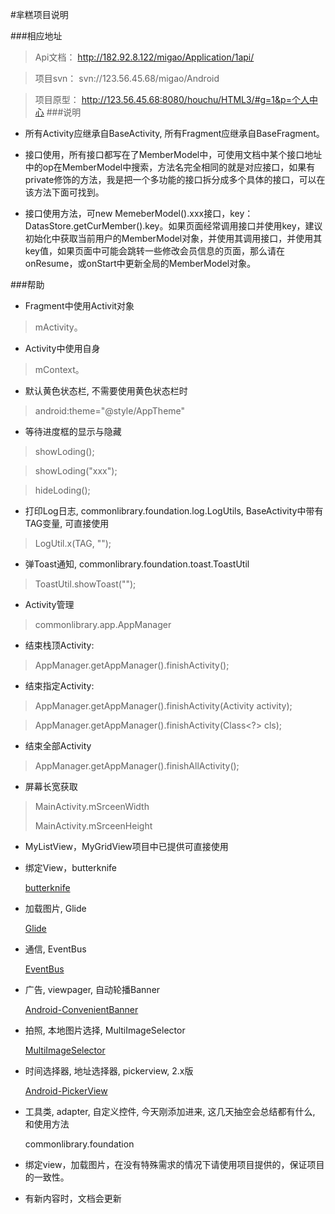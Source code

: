 #芈糕项目说明

###相应地址
> Api文档： http://182.92.8.122/migao/Application/1api/


> 项目svn： svn://123.56.45.68/migao/Android

> 项目原型： http://123.56.45.68:8080/houchu/HTML3/#g=1&p=个人中心
###说明
* 所有Activity应继承自BaseActivity, 所有Fragment应继承自BaseFragment。
* 接口使用，所有接口都写在了MemberModel中，可使用文档中某个接口地址中的op在MemberModel中搜索，方法名完全相同的就是对应接口，如果有private修饰的方法，我是把一个多功能的接口拆分成多个具体的接口，可以在该方法下面可找到。

* 接口使用方法，可new MemeberModel().xxx接口，key：DatasStore.getCurMember().key。如果页面经常调用接口并使用key，建议初始化中获取当前用户的MemberModel对象，并使用其调用接口，并使用其key值，如果页面中可能会跳转一些修改会员信息的页面，那么请在onResume，或onStart中更新全局的MemberModel对象。

###帮助
* Fragment中使用Activit对象
> mActivity。

* Activity中使用自身
> mContext。

* 默认黄色状态栏, 不需要使用黄色状态栏时
> android:theme="@style/AppTheme"

* 等待进度框的显示与隐藏
> showLoding();

> showLoding("xxx");

>hideLoding();

* 打印Log日志, commonlibrary.foundation.log.LogUtils, BaseActivity中带有TAG变量, 可直接使用
> LogUtil.x(TAG, ""); 

* 弹Toast通知, commonlibrary.foundation.toast.ToastUtil
> ToastUtil.showToast("");

* Activity管理
> commonlibrary.app.AppManager

* 结束栈顶Activity: 
> AppManager.getAppManager().finishActivity();

* 结束指定Activity: 
> AppManager.getAppManager().finishActivity(Activity activity);

> AppManager.getAppManager().finishActivity(Class<?> cls);

* 结束全部Activity
> AppManager.getAppManager().finishAllActivity();

* 屏幕长宽获取
> MainActivity.mSrceenWidth
> 
> MainActivity.mSrceenHeight

* MyListView，MyGridView项目中已提供可直接使用

* 绑定View，butterknife

     [butterknife](https://github.com/JakeWharton/butterknife "butterknife")

* 加载图片, Glide

     [Glide](https://github.com/bumptech/glide "glide")

* 通信, EventBus

     [EventBus](https://github.com/greenrobot/EventBus "EventBus")

* 广告, viewpager, 自动轮播Banner

     [Android-ConvenientBanner](https://github.com/saiwu-bigkoo/Android-ConvenientBanner "Android-ConvenientBanner")

* 拍照, 本地图片选择, MultiImageSelector

     [MultiImageSelector](https://github.com/lovetuzitong/MultiImageSelector/blob/master/README_zh.md "MultiImageSelector")

* 时间选择器, 地址选择器, pickerview, 2.x版

     [Android-PickerView](https://github.com/Bigkoo/Android-PickerView/wiki/旧项目说明文档（old-version-1.x-2.x版本）)

* 工具类, adapter, 自定义控件, 今天刚添加进来, 这几天抽空会总结都有什么, 和使用方法

     commonlibrary.foundation

* 绑定view，加载图片，在没有特殊需求的情况下请使用项目提供的，保证项目的一致性。

* 有新内容时，文档会更新